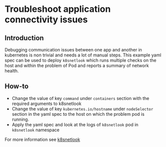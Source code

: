 # Troubleshoot application connectivity issues


## Introduction

Debugging communication issues between one app and another in kubernetes is non trivial and needs a lot of manual steps.
This example yaml spec can be used to deploy `k8snetlook` which runs multiple checks on the host and within the problem of Pod and reports a summary of network health.

## How-to

* Change the value of key `command` under `containers` section with the required arguments to k8snetlook
* Change the value of key `kubernetes.io/hostname` under `nodeSelector` section in the yaml spec to the host on which the problem pod is running.
* Apply the yaml spec and look at the logs of `k8snetlook` pod in `k8snetlook` namespace

For more information see [k8snetlook](https://github.com/sarun87/k8snetlook/#run-within-k8s)
